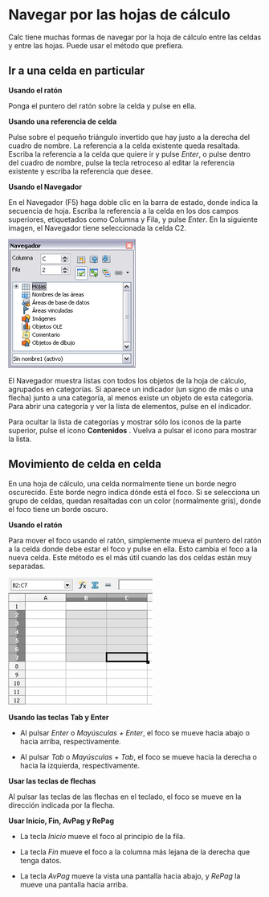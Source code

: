 
# Navegar por las hojas de cálculo

Calc tiene muchas formas de navegar por la hoja de cálculo entre las celdas y entre las hojas. Puede usar el método que prefiera.

## Ir a una celda en particular

**Usando el ratón**

Ponga el puntero del ratón sobre la celda y pulse en ella.

**Usando una referencia de celda**

Pulse sobre el pequeño triángulo invertido que hay justo a la derecha del cuadro de nombre. La referencia a la celda existente queda resaltada. Escriba la referencia a la celda que quiere ir y pulse *Enter*, o pulse dentro del cuadro de nombre, pulse la tecla retroceso al editar la referencia existente y escriba la referencia que desee.

**Usando el Navegador**

En el Navegador (F5) haga doble clic en la barra de estado, donde indica la secuencia de hoja. Escriba la referencia a la celda en los dos campos superiores, etiquetados como Columna y Fila, y pulse *Enter*. En la siguiente imagen, el Navegador tiene seleccionada la celda C2.

![](https://raw.githubusercontent.com/catedu/libreOffice-la-suite-ofimatica-libre/master/img/NavegadorCalc.png)

El Navegador muestra listas con todos los objetos de la hoja de cálculo, agrupados en categorías. Si aparece un indicador (un signo de más o una flecha) junto a una categoría, al menos existe un objeto de esta categoría. Para abrir una categoría y ver la lista de elementos, pulse en el indicador.

Para ocultar la lista de categorías y mostrar sólo los iconos de la parte superior, pulse el icono **Contenidos** . Vuelva a pulsar el icono para mostrar la lista.

## Movimiento de celda en celda

En una hoja de cálculo, una celda normalmente tiene un borde negro oscurecido. Este borde negro indica dónde está el foco. Si se selecciona un grupo de celdas, quedan resaltadas con un color (normalmente gris), donde el foco tiene un borde oscuro.

**Usando el ratón**

Para mover el foco usando el ratón, simplemente mueva el puntero del ratón a la celda donde debe estar el foco y pulse en ella. Esto cambia el foco a la nueva celda. Este método es el más útil cuando las dos celdas están muy separadas.

![](https://raw.githubusercontent.com/catedu/libreOffice-la-suite-ofimatica-libre/master/img/grupodeCeldasSeleccionadas.jpg)


**Usando las teclas Tab y Enter**

- Al pulsar *Enter* o *Mayúsculas* *+ Enter*, el foco se mueve hacia abajo o hacia arriba, respectivamente.

- Al pulsar *Tab* o *Mayúsculas* *+ Tab*, el foco se mueve hacia la derecha o hacia la izquierda, respectivamente.


**Usar las teclas de flechas**

Al pulsar las teclas de las flechas en el teclado, el foco se mueve en la dirección indicada por la flecha.

**Usar Inicio, Fin, AvPag y RePag**

- La tecla *Inicio* mueve el foco al principio de la fila.

- La tecla *Fin* mueve el foco a la columna más lejana de la derecha que tenga datos.

- La tecla *AvPag* mueve la vista una pantalla hacia abajo, y *RePag* la mueve una pantalla hacia arriba.
